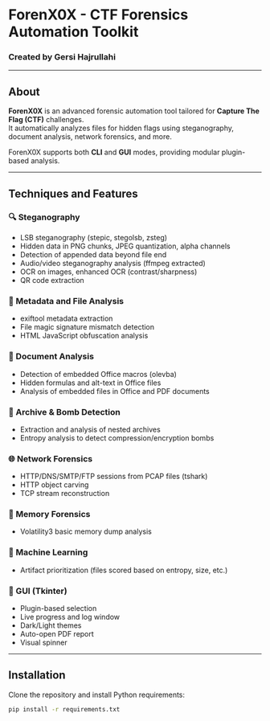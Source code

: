 # ForenX0X - CTF Forensics Automation Toolkit

### Created by Gersi Hajrullahi

---

## About

**ForenX0X** is an advanced forensic automation tool tailored for **Capture The Flag (CTF)** challenges.  
It automatically analyzes files for hidden flags using steganography, document analysis, network forensics, and more.

ForenX0X supports both **CLI** and **GUI** modes, providing modular plugin-based analysis.

---

## Techniques and Features

### 🔍 Steganography
- LSB steganography (stepic, stegolsb, zsteg)
- Hidden data in PNG chunks, JPEG quantization, alpha channels
- Detection of appended data beyond file end
- Audio/video steganography analysis (ffmpeg extracted)
- OCR on images, enhanced OCR (contrast/sharpness)
- QR code extraction

### 📑 Metadata and File Analysis
- exiftool metadata extraction
- File magic signature mismatch detection
- HTML JavaScript obfuscation analysis

### 📄 Document Analysis
- Detection of embedded Office macros (olevba)
- Hidden formulas and alt-text in Office files
- Analysis of embedded files in Office and PDF documents

### 📂 Archive & Bomb Detection
- Extraction and analysis of nested archives
- Entropy analysis to detect compression/encryption bombs

### 🌐 Network Forensics
- HTTP/DNS/SMTP/FTP sessions from PCAP files (tshark)
- HTTP object carving
- TCP stream reconstruction

### 🧠 Memory Forensics
- Volatility3 basic memory dump analysis

### 🤖 Machine Learning
- Artifact prioritization (files scored based on entropy, size, etc.)

### 🎨 GUI (Tkinter)
- Plugin-based selection
- Live progress and log window
- Dark/Light themes
- Auto-open PDF report
- Visual spinner

---

## Installation

Clone the repository and install Python requirements:

```bash
pip install -r requirements.txt


